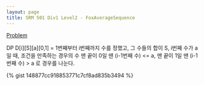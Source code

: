 ```yaml
---
layout: page
title: SRM 501 Div1 Level2 - FoxAverageSequence
---
```


[Problem](https://community.topcoder.com/stat?c=problem_statement&pm=11340)

<div class="psnote">
DP
D[i][S][a][0,1] = 1번째부터 i번째까지 수를 정했고, 그 수들의 합이 S, i번째 수가 a 일 때, 조건을 만족하는 경우의 수
맨 끝이 0일 땐 (i-1번째 수) <= a,  맨 끝이 1일 땐 (i-1번째 수) > a   로 경우를 나눈다.
</div>

{% gist 148877cc918853771c7cf8ad835b3494 %}

